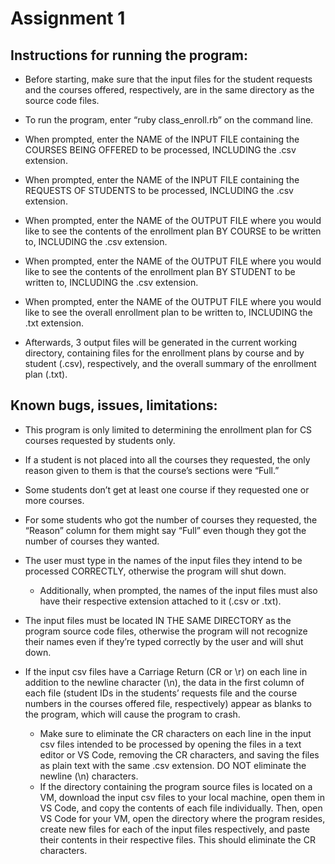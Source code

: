 # Assignment 1

## Instructions for running the program:

* Before starting, make sure that the input files for the student requests and the courses offered, respectively, are in the same directory as the source code files.

* To run the program, enter “ruby class_enroll.rb” on the command line.

* When prompted, enter the NAME of the INPUT FILE containing the COURSES BEING OFFERED to be processed, INCLUDING the .csv extension.
* When prompted, enter the NAME of the INPUT FILE containing the REQUESTS OF STUDENTS to be processed, INCLUDING the .csv extension.

* When prompted, enter the NAME of the OUTPUT FILE where you would like to see the contents of the enrollment plan BY COURSE to be written to, INCLUDING the .csv extension.

* When prompted, enter the NAME of the OUTPUT FILE where you would like to see the contents of the enrollment plan BY STUDENT to be written to, INCLUDING the .csv extension.

* When prompted, enter the NAME of the OUTPUT FILE where you would like to see the overall enrollment plan to be written to, INCLUDING the .txt extension.

* Afterwards, 3 output files will be generated in the current working directory, containing files for the enrollment plans by course and by student (.csv), respectively, and the overall summary of the enrollment plan (.txt).

## Known bugs, issues, limitations:

* This program is only limited to determining the enrollment plan for CS courses requested by students only.

* If a student is not placed into all the courses they requested, the only reason given to them is that the course’s sections were “Full.” 

* Some students don’t get at least one course if they requested one or more courses.
* For some students who got the number of courses they requested, the “Reason” column for them might say “Full” even though they got the number of courses they wanted.

* The user must type in the names of the input files they intend to be processed CORRECTLY, otherwise the program will shut down.
  * Additionally, when prompted, the names of the input files must also have their respective extension attached to it (.csv or .txt).

* The input files must be located IN THE SAME DIRECTORY as the program source code files, otherwise the program will not recognize their names even if they’re typed correctly by the user and will shut down.

* If the input csv files have a Carriage Return (CR or \r) on each line in addition to the newline character (\n), the data in the first column of each file (student IDs in the students’ requests file and the course numbers in the courses offered file, respectively) appear as blanks to the program, which will cause the program to crash.
  * Make sure to eliminate the CR characters on each line in the input csv files intended to be processed by opening the files in a text editor or VS Code, removing the CR characters, and saving the files as plain text with the same .csv extension. DO NOT eliminate the newline (\n) characters.
  * If the directory containing the program source files is located on a VM, download the input csv files to your local machine, open them in VS Code, and copy the contents of each file individually. Then, open VS Code for your VM, open the directory where the program resides, create new files for each of the input files respectively, and paste their contents in their respective files. This should eliminate the CR characters.
